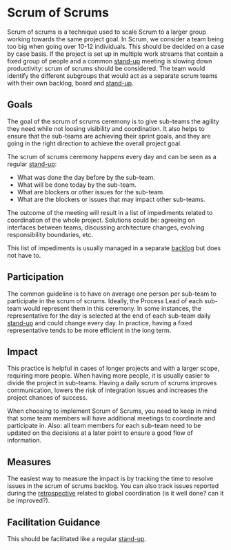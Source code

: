 # Scrum of Scrums

Scrum of scrums is a technique used to scale Scrum to a larger group working towards the same project goal. In Scrum, we consider a team being too big when going over 10-12 individuals. This should be decided on a case by case basis. If the project is set up in multiple work streams that contain a fixed group of people and a common [stand-up](stand-ups.md) meeting is slowing down productivity: scrum of scrums should be considered. The team would identify the different subgroups that would act as a separate scrum teams with their own backlog, board and [stand-up](stand-ups.md).

## Goals

The goal of the scrum of scrums ceremony is to give sub-teams the agility they need while not loosing visibility and coordination. It also helps to ensure that the sub-teams are achieving their sprint goals, and they are going in the right direction to achieve the overall project goal.

The scrum of scrums ceremony happens every day and can be seen as a regular [stand-up](stand-ups.md):

- What was done the day before by the sub-team.
- What will be done today by the sub-team.
- What are blockers or other issues for the sub-team.
- What are the blockers or issues that may impact other sub-teams.

The outcome of the meeting will result in a list of impediments related to coordination of the whole project. Solutions could be: agreeing on interfaces between teams, discussing architecture changes, evolving responsibility boundaries, etc.

This list of impediments is usually managed in a separate [backlog](backlog-management.md) but does not have to.

## Participation

The common guideline is to have on average one person per sub-team to participate in the scrum of scrums. Ideally, the Process Lead of each sub-team would represent them in this ceremony. In some instances, the representative for the day is selected at the end of each sub-team daily [stand-up](stand-ups.md) and could change every day. In practice, having a fixed representative tends to be more efficient in the long term.

## Impact

This practice is helpful in cases of longer projects and with a larger scope, requiring more people. When having more people, it is usually easier to divide the project in sub-teams. Having a daily scrum of scrums improves communication, lowers the risk of integration issues and increases the project chances of success.

When choosing to implement Scrum of Scrums, you need to keep in mind that some team members will have additional meetings to coordinate and participate in. Also: all team members for each sub-team need to be updated on the decisions at a later point to ensure a good flow of information.

## Measures

The easiest way to measure the impact is by tracking the time to resolve issues in the scrum of scrums backlog. You can also track issues reported during the [retrospective](retrospectives.md) related to global coordination (is it well done? can it be improved?).

## Facilitation Guidance

This should be facilitated like a regular [stand-up](stand-ups.md).
